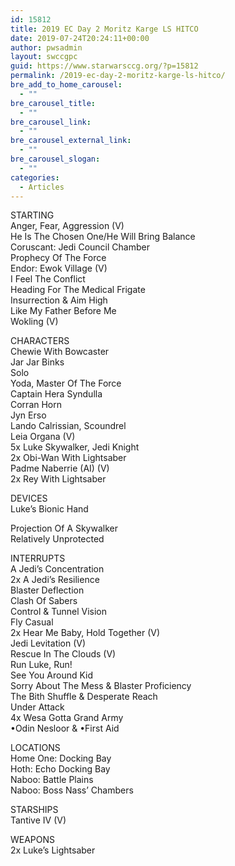 ```yaml
---
id: 15812
title: 2019 EC Day 2 Moritz Karge LS HITCO
date: 2019-07-24T20:24:11+00:00
author: pwsadmin
layout: swccgpc
guid: https://www.starwarsccg.org/?p=15812
permalink: /2019-ec-day-2-moritz-karge-ls-hitco/
bre_add_to_home_carousel:
  - ""
bre_carousel_title:
  - ""
bre_carousel_link:
  - ""
bre_carousel_external_link:
  - ""
bre_carousel_slogan:
  - ""
categories:
  - Articles
---
```

STARTING  
Anger, Fear, Aggression (V)  
He Is The Chosen One/He Will Bring Balance  
Coruscant: Jedi Council Chamber  
Prophecy Of The Force  
Endor: Ewok Village (V)  
I Feel The Conflict  
Heading For The Medical Frigate  
Insurrection & Aim High  
Like My Father Before Me  
Wokling (V)

CHARACTERS  
Chewie With Bowcaster  
Jar Jar Binks  
Solo  
Yoda, Master Of The Force  
Captain Hera Syndulla  
Corran Horn  
Jyn Erso  
Lando Calrissian, Scoundrel  
Leia Organa (V)  
5x Luke Skywalker, Jedi Knight  
2x Obi-Wan With Lightsaber  
Padme Naberrie (AI) (V)  
2x Rey With Lightsaber

DEVICES  
Luke&#8217;s Bionic Hand

Projection Of A Skywalker  
Relatively Unprotected

INTERRUPTS  
A Jedi&#8217;s Concentration  
2x A Jedi&#8217;s Resilience  
Blaster Deflection  
Clash Of Sabers  
Control & Tunnel Vision  
Fly Casual  
2x Hear Me Baby, Hold Together (V)  
Jedi Levitation (V)  
Rescue In The Clouds (V)  
Run Luke, Run!  
See You Around Kid  
Sorry About The Mess & Blaster Proficiency  
The Bith Shuffle & Desperate Reach  
Under Attack  
4x Wesa Gotta Grand Army  
•Odin Nesloor & •First Aid&nbsp;

LOCATIONS  
Home One: Docking Bay  
Hoth: Echo Docking Bay  
Naboo: Battle Plains  
Naboo: Boss Nass&#8217; Chambers

STARSHIPS  
Tantive IV (V)

WEAPONS  
2x Luke&#8217;s Lightsaber